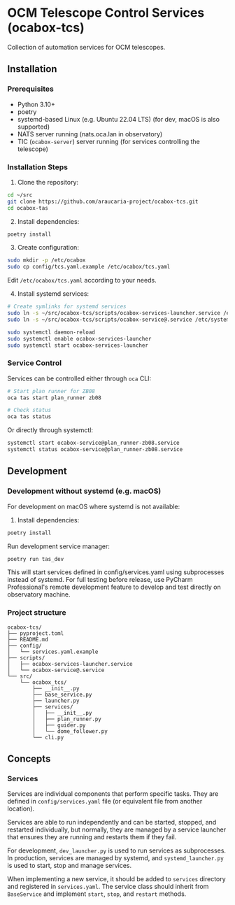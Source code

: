 
# OCM Telescope Control Services (ocabox-tcs)

Collection of automation services for OCM telescopes.

## Installation

### Prerequisites

* Python 3.10+
* poetry
* systemd-based Linux (e.g. Ubuntu 22.04 LTS) (for dev, macOS is also supported)
* NATS server running (nats.oca.lan in observatory)
* TIC (`ocabox-server`) server running (for services controlling the telescope)

### Installation Steps

1. Clone the repository:
```bash
cd ~/src
git clone https://github.com/araucaria-project/ocabox-tcs.git
cd ocabox-tas
```

2. Install dependencies:
```bash
poetry install
```

3. Create configuration:
```bash
sudo mkdir -p /etc/ocabox
sudo cp config/tcs.yaml.example /etc/ocabox/tcs.yaml
```
Edit `/etc/ocabox/tcs.yaml` according to your needs.

4. Install systemd services:
```bash
# Create symlinks for systemd services
sudo ln -s ~/src/ocabox-tcs/scripts/ocabox-services-launcher.service /etc/systemd/system/
sudo ln -s ~/src/ocabox-tcs/scripts/ocabox-service@.service /etc/systemd/system/

sudo systemctl daemon-reload
sudo systemctl enable ocabox-services-launcher
sudo systemctl start ocabox-services-launcher
```

### Service Control

Services can be controlled either through `oca` CLI:
```bash
# Start plan runner for ZB08
oca tas start plan_runner zb08

# Check status
oca tas status
```

Or directly through systemctl:
```bash
systemctl start ocabox-service@plan_runner-zb08.service
systemctl status ocabox-service@plan_runner-zb08.service
```

## Development

### Development without systemd (e.g. macOS)

For development on macOS where systemd is not available:

1. Install dependencies:
```bash
poetry install
```
Run development service manager:
```bash
poetry run tas_dev
```
This will start services defined in config/services.yaml using subprocesses instead of systemd.
For full testing before release, use PyCharm Professional's remote development feature to develop and test directly on observatory machine.

### Project structure
```
ocabox-tcs/
├── pyproject.toml
├── README.md
├── config/
│   └── services.yaml.example
├── scripts/
│   ├── ocabox-services-launcher.service
│   └── ocabox-service@.service
└── src/
    └── ocabox_tcs/
        ├── __init__.py
        ├── base_service.py
        ├── launcher.py
        ├── services/
        │   ├── __init__.py
        │   ├── plan_runner.py
        │   ├── guider.py
        │   └── dome_follower.py
        └── cli.py
```

## Concepts

### Services

Services are individual components that perform specific tasks. They are defined in `config/services.yaml` file
(or equivalent file from another location).

Services are able to run independently and can be started, stopped, and restarted individually, but normally, 
they are managed by a service launcher that ensures they are running and restarts them if they fail.

For development, `dev_launcher.py` is used to run services as subprocesses. In production, services are managed 
by systemd, and `systemd_launcher.py` is used to start, stop and manage services.

When implementing a new service, it should be added to `services` directory and registered in `services.yaml`.
The service class should inherit from `BaseService` and implement `start`, `stop`, and `restart` methods.

